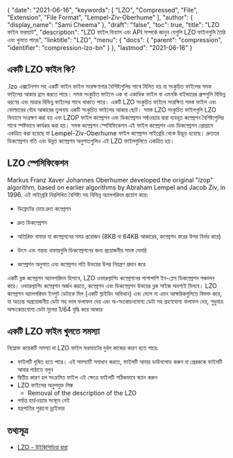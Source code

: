 {
  "date": "2021-06-16",
  "keywords": [
    "LZO",
    "Compressed",
    "File",
    "Extension",
    "File Format",
    "Lempel-Ziv-Oberhume"
  ],
  "author": {
    "display_name": "Sami Cheema"
  },
  "draft": "false",
  "toc": true,
  "title": "LZO ফাইল ফরম্যাট",
  "description": "LZO ফাইল বিন্যাস এবং API সম্পর্কে জানুন যেগুলি LZO ফাইলগুলি তৈরি এবং খুলতে পারে৷",
  "linktitle": "LZO",
  "menu": {
    "docs": {
      "parent": "compression",
      "identifier": "compression-lzo-bn"
    }
  },
  "lastmod": "2021-06-16"
}

## একটি LZO ফাইল কি? ##

.lzo এক্সটেনশন সহ একটি ফাইল ফাইল সংরক্ষণাগার বৈশিষ্ট্যগুলির সাথে মিলিত হয় যা সংকুচিত ফাইলের সমস্ত ফাইলের আকার হ্রাস করতে পারে। সমস্ত সংকুচিত ফাইলে এক বা একাধিক ফাইল বা এমনকি বাইন্ডারের গ্রুপগুলি বিভিন্ন ধরণের এবং মাত্রার বিভিন্ন ফাইলের সাথে থাকতে পারে। একটি LZO সংকুচিত ফাইলে সংরক্ষিত সমস্ত ফাইল এবং ফোল্ডারের যৌথ আকারের তুলনায় একটি সংকুচিত ফাইলের আকার ছোট। সমস্ত LZO সংকুচিত ফাইলগুলি LZO বিন্যাসে সংরক্ষণ করা হয় এবং LZOP ফাইল কম্প্রেশন এবং ডিকম্প্রেশন সফ্টওয়্যার দ্বারা ব্যবহৃত কম্প্রেশন বৈশিষ্ট্যগুলির সাথে স্পষ্টভাবে কার্যকর করা হয়। সমস্ত কম্প্রেশন স্পেসিফিকেশন এই ফাইল কম্প্রেশন এবং ডিকম্প্রেশন প্রোগ্রামে একত্রিত করা হয়েছে যা Lempel-Ziv-Oberhume ফাইল কম্প্রেশন লাইব্রেরি থেকে উদ্ভূত হয়েছে। দ্রুততর ডিকম্প্রেশন গতি এবং উন্নত কম্প্রেশন অনুপাতগুলিও এই LZO ফাইলগুলিতে একত্রিত হয়।

## LZO স্পেসিফিকেশন ##

Markus Franz Xaver Johannes Oberhumer developed the original "lzop" algorithm, based on earlier algorithms by Abraham Lempel and Jacob Ziv, in 1996. এই লাইব্রেরি নিম্নলিখিত বৈশিষ্ট্য সহ বিভিন্ন অ্যালগরিদম প্রয়োগ করে:

* ডিফ্লেটের চেয়ে দ্রুত কম্প্রেশন

* দ্রুত ডিকম্প্রেশন

* অতিরিক্ত বাফার যা কম্প্রেশনের সময় প্রয়োজন (8KB বা 64KB আকারের, কম্প্রেশন স্তরের উপর নির্ভর করে)

* উৎস এবং গন্তব্য বাফারগুলি ডিকম্প্রেশনের জন্য প্রয়োজনীয় সমস্ত মেমরি

* কম্প্রেশন অনুপাত এবং কম্প্রেশন গতি উভয়ের উপর নিয়ন্ত্রণ প্রদান করে


একটি ব্লক কম্প্রেশন অ্যালগরিদম হিসাবে, LZO ওভারল্যাপিং কম্প্রেশনের পাশাপাশি ইন-প্লেস ডিকম্প্রেশন সঞ্চালন করে। ওভারল্যাপিং কম্প্রেশন অর্জন করতে, কম্প্রেশন এবং ডিকম্প্রেশন উভয়ের ব্লক সাইজ অবশ্যই মিলবে। LZO কম্প্রেশন অ্যালগরিদম ইনপুট ডেটাকে মিল (একটি স্লাইডিং অভিধান) এবং মেলে না এমন আক্ষরিকগুলিতে বিভক্ত করে, যা অত্যন্ত অপ্রয়োজনীয় ডেটা সহ ভাল ফলাফল দেয় এবং অ-সংকোচনযোগ্য ডেটা সহ গ্রহণযোগ্য ফলাফল দেয়, শুধুমাত্র অসংকোচযোগ্য ডেটা মূলের 1/64 বৃদ্ধি করে আকার

## একটি LZO ফাইল খুলতে সমস্যা ##

নিম্নোক্ত কয়েকটি সমস্যা যা LZO ফাইল ফরম্যাটের দুর্বল কাজের কারণ হতে পারে:
  
* ফাইলটি দূষিত হতে পারে। এই সমস্যাটি সমাধান করতে, ফাইলটি আবার ডাউনলোড করুন বা প্রেরককে ফাইলটি আবার পাঠাতে বলুন
* দ্বিতীয় কারণ হল সংক্রমিত ফাইল এই ক্ষেত্রে ফাইলটি সঠিকভাবে স্ক্যান করুন
* LZO ফাইলের অনুপযুক্ত লিঙ্ক
  *	 Removal of the description of the LZO 
* পর্যাপ্ত হার্ডওয়্যার সংস্থান নেই
* যন্ত্রপাতির পুরানো ড্রাইভার
  
## তথ্যসূত্র ##

* [LZO - উইকিপিডিয়া দ্বারা](https://en.wikipedia.org/wiki/Lempel%E2%80%93Ziv%E2%80%93Oberhumer)


